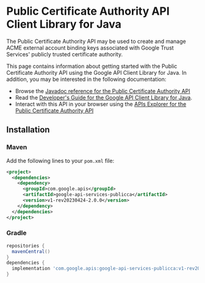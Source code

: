 # Public Certificate Authority API Client Library for Java

The Public Certificate Authority API may be used to create and manage ACME external account binding keys associated with Google Trust Services' publicly trusted certificate authority. 

This page contains information about getting started with the Public Certificate Authority API
using the Google API Client Library for Java. In addition, you may be interested
in the following documentation:

* Browse the [Javadoc reference for the Public Certificate Authority API][javadoc]
* Read the [Developer's Guide for the Google API Client Library for Java][google-api-client].
* Interact with this API in your browser using the [APIs Explorer for the Public Certificate Authority API][api-explorer]

## Installation

### Maven

Add the following lines to your `pom.xml` file:

```xml
<project>
  <dependencies>
    <dependency>
      <groupId>com.google.apis</groupId>
      <artifactId>google-api-services-publicca</artifactId>
      <version>v1-rev20230424-2.0.0</version>
    </dependency>
  </dependencies>
</project>
```

### Gradle

```gradle
repositories {
  mavenCentral()
}
dependencies {
  implementation 'com.google.apis:google-api-services-publicca:v1-rev20230424-2.0.0'
}
```

[javadoc]: https://googleapis.dev/java/google-api-services-publicca/latest/index.html
[google-api-client]: https://github.com/googleapis/google-api-java-client/
[api-explorer]: https://developers.google.com/apis-explorer/#p/publicca/v1/
